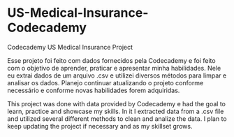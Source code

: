 # US-Medical-Insurance-Codecademy
Codecademy US Medical Insurance Project

Esse projeto foi feito com dados fornecidos pela Codecademy e foi feito com o objetivo de aprender, praticar e apresentar minha habilidades.
Nele eu extrai dados de um arquivo .csv e utilizei diversos métodos para limpar e analisar os dados.
Planejo continuar atualizando o projeto conforme necessário e conforme novas habilidades forem adquiridas.

This project was done with data provided by Codecademy e had the goal to learn, practice and showcase my skills.
In it I extracted data from a .csv file and utilized several different methods to clean and analize the data.
I plan to keep updating the project if necessary and as my skillset grows.

